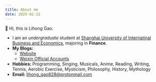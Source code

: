 ```yaml
---
title: About me
date: 2025-02-21
---
```


👋 ​Hi, this is Lihong Gao.

- I am an *undergraduate* student at [Shanghai University of Internatinal Business and Economics](https://www.suibe.edu.cn/), majoring in **Finance**.
- **My Blogs:**
  - [Website](https://epiphany-leon.github.io/MyBlog/) 
  - [Weixin Official Accounts](https://mp.weixin.qq.com/mp/homepage?__biz=MzkxNjMxODc3Nw==&hid=1&sn=29646593c02cb16fe5b7f61b9180fb49&scene=18#wechat_redirect) 
- **Hobbies:** Programming, Singing, Musicals, Anime, Reading, Writing, Tennis, Aerobic Exercise, Mysticism, Philosophy, History, Mythology
- **Email:** lihong_gao828@protonmail.com

